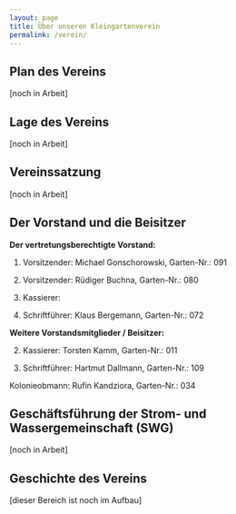 ```yaml
---
layout: page
title: Über unseren Kleingartenverein
permalink: /verein/
---
```


## Plan des Vereins
[noch in Arbeit]

## Lage des Vereins
[noch in Arbeit]

## Vereinssatzung
[noch in Arbeit]

## Der Vorstand und die Beisitzer

**Der vertretungsberechtigte Vorstand:**

1. Vorsitzender: Michael Gonschorowski, Garten-Nr.: 091

2. Vorsitzender: Rüdiger Buchna, Garten-Nr.: 080

1. Kassierer: 

1. Schriftführer: Klaus Bergemann, Garten-Nr.: 072

**Weitere Vorstandsmitglieder / Beisitzer:**

2. Kassierer: Torsten Kamm, Garten-Nr.: 011

2. Schriftführer: Hartmut Dallmann, Garten-Nr.: 109

Kolonieobmann: Rufin Kandziora, Garten-Nr.: 034 


## Geschäftsführung der Strom- und Wassergemeinschaft (SWG)
[noch in Arbeit]

## Geschichte des Vereins

[dieser Bereich ist noch im Aufbau]
